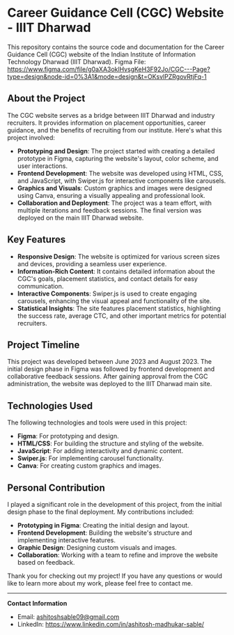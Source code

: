 # Career Guidance Cell (CGC) Website - IIIT Dharwad

This repository contains the source code and documentation for the Career Guidance Cell (CGC) website of the Indian Institute of Information Technology Dharwad (IIIT Dharwad).
Figma File: https://www.figma.com/file/g0aXA3oklHvsgKeH3F92Jo/CGC---Page?type=design&node-id=0%3A1&mode=design&t=OKsvlPZRgovRtjFq-1

## About the Project

The CGC website serves as a bridge between IIIT Dharwad and industry recruiters. It provides information on placement opportunities, career guidance, and the benefits of recruiting from our institute. Here's what this project involved:

- **Prototyping and Design**: The project started with creating a detailed prototype in Figma, capturing the website's layout, color scheme, and user interactions.
- **Frontend Development**: The website was developed using HTML, CSS, and JavaScript, with Swiper.js for interactive components like carousels.
- **Graphics and Visuals**: Custom graphics and images were designed using Canva, ensuring a visually appealing and professional look.
- **Collaboration and Deployment**: The project was a team effort, with multiple iterations and feedback sessions. The final version was deployed on the main IIIT Dharwad website.

## Key Features

- **Responsive Design**: The website is optimized for various screen sizes and devices, providing a seamless user experience.
- **Information-Rich Content**: It contains detailed information about the CGC's goals, placement statistics, and contact details for easy communication.
- **Interactive Components**: Swiper.js is used to create engaging carousels, enhancing the visual appeal and functionality of the site.
- **Statistical Insights**: The site features placement statistics, highlighting the success rate, average CTC, and other important metrics for potential recruiters.

## Project Timeline

This project was developed between June 2023 and August 2023. The initial design phase in Figma was followed by frontend development and collaborative feedback sessions. After gaining approval from the CGC administration, the website was deployed to the IIIT Dharwad main site.

## Technologies Used

The following technologies and tools were used in this project:

- **Figma**: For prototyping and design.
- **HTML/CSS**: For building the structure and styling of the website.
- **JavaScript**: For adding interactivity and dynamic content.
- **Swiper.js**: For implementing carousel functionality.
- **Canva**: For creating custom graphics and images.

## Personal Contribution

I played a significant role in the development of this project, from the initial design phase to the final deployment. My contributions included:

- **Prototyping in Figma**: Creating the initial design and layout.
- **Frontend Development**: Building the website's structure and implementing interactive features.
- **Graphic Design**: Designing custom visuals and images.
- **Collaboration**: Working with a team to refine and improve the website based on feedback.

Thank you for checking out my project! If you have any questions or would like to learn more about my work, please feel free to contact me.

---
**Contact Information**
- Email: ashitoshsable09@gmail.com
- LinkedIn: https://www.linkedin.com/in/ashitosh-madhukar-sable/
